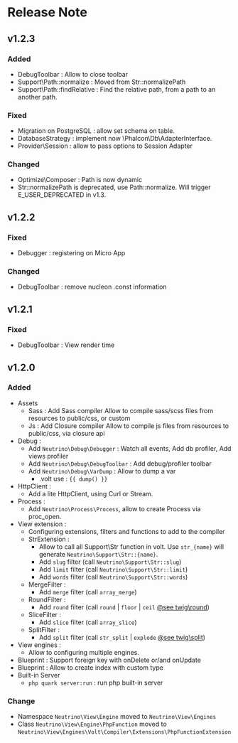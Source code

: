 # Release Note

## v1.2.3

### Added 
 - DebugToolbar : Allow to close toolbar
 - Support\Path::normalize : Moved from Str::normalizePath
 - Support\Path::findRelative : Find the relative path, from a path to an another path.

### Fixed 
 - Migration on PostgreSQL : allow set schema on table.
 - DatabaseStrategy : implement now \Phalcon\Db\AdapterInterface.
 - Provider\Session : allow to pass options to Session Adapter

### Changed 
 - Optimize\Composer : Path is now dynamic
 - Str::normalizePath is deprecated, use Path::normalize. Will trigger E_USER_DEPRECATED in v1.3.

## v1.2.2

### Fixed 
 - Debugger : registering on Micro App

### Changed 
 - DebugToolbar : remove nucleon .const information

## v1.2.1

### Fixed 
 - DebugToolbar : View render time

## v1.2.0

### Added
 - Assets
   - Sass : Add Sass compiler
        Allow to compile sass/scss files from resources to public/css, or custom
   - Js : Add Closure compiler
        Allow to compile js files from resources to public/css, via closure api
 - Debug :
    - Add `Neutrino\Debug\Debugger` : Watch all events, Add db profiler, Add views profiler
    - Add `Neutrino\Debug\DebugToolbar` : Add debug/profiler toolbar
    - Add `Neutrino\Debug\VarDump` : Allow to dump a var 
        - .volt use : `{{ dump() }}`
 - HttpClient :
    - Add a lite HttpClient, using Curl or Stream.
 - Process :
    - Add `Neutrino\Process\Process`, allow to create Process via proc_open. 
 - View extension : 
    - Configuring extensions, filters and functions to add to the compiler
    - StrExtension :
        - Allow to call all Support\Str function in volt. 
        Use `str_{name}` will generate `Neutrino\Support\Str::{name}`. 
        - Add `slug` filter (call `Neutrino\Support\Str::slug`)
        - Add `limit` filter (call `Neutrino\Support\Str::limit`)
        - Add `words` filter (call `Neutrino\Support\Str::words`)
    - MergeFilter :
        - Add `merge` filter (call `array_merge`)
    - RoundFilter :
        - Add `round` filter (call `round` | `floor` | `ceil` [@see twig\round](https://twig.symfony.com/doc/2.x/filters/round.html))
    - SliceFilter :
        - Add `slice` filter (call `array_slice`)
    - SplitFilter :
        - Add `split` filter (call `str_split` | `explode` [@see twig\split](https://twig.symfony.com/doc/2.x/filters/split.html))
 - View engines : 
    - Allow to configuring multiple engines.
 - Blueprint : Support foreign key with onDelete or/and onUpdate
 - Blueprint : Allow to create index with custom type
 - Built-in Server
    - `php quark server:run` : run php built-in server
### Change
 - Namespace `Neutrino\View\Engine` moved to `Neutrino\View\Engines`
 - Class `Neutrino\View\Engine\PhpFunction` moved to `Neutrino\View\Engines\Volt\Compiler\Extensions\PhpFunctionExtension`
